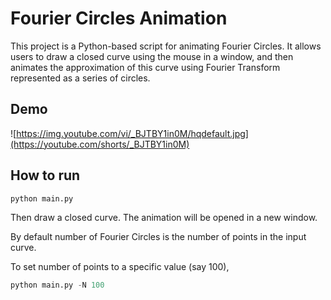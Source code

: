 # Fourier Circles Animation

This project is a Python-based script for animating Fourier Circles. It allows users to draw a closed curve using the mouse in a window, and then animates the approximation of this curve using Fourier Transform represented as a series of circles.

## Demo
![https://img.youtube.com/vi/_BJTBY1in0M/hqdefault.jpg](https://youtube.com/shorts/_BJTBY1in0M)

## How to run

```python
python main.py
```
Then draw a closed curve. The animation will be opened in a new window.

By default number of Fourier Circles is the number of points in the input curve.

To set number of points to a specific value (say 100),

```python
python main.py -N 100
```
